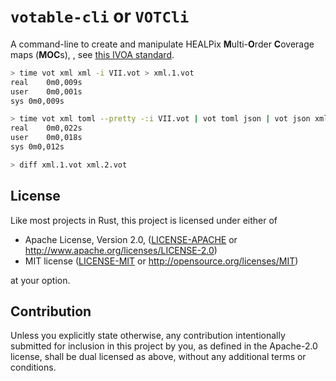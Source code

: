 <meta charset="utf-8"/>

# `votable-cli` or `VOTCli`

A command-line to create and manipulate HEALPix **M**ulti-**O**rder **C**overage maps (**MOC**s),
, see [this IVOA standard](https://ivoa.net/documents/MOC).

```bash
> time vot xml xml -i VII.vot > xml.1.vot
real	0m0,009s
user	0m0,001s
sys 0m0,009s

> time vot xml toml --pretty -:i VII.vot | vot toml json | vot json xml > xml.2.vot
real	0m0,022s
user	0m0,018s
sys	0m0,012s

> diff xml.1.vot xml.2.vot
```


## License

Like most projects in Rust, this project is licensed under either of

* Apache License, Version 2.0, ([LICENSE-APACHE](LICENSE-APACHE) or
  http://www.apache.org/licenses/LICENSE-2.0)
* MIT license ([LICENSE-MIT](LICENSE-MIT) or
  http://opensource.org/licenses/MIT)

at your option.


## Contribution

Unless you explicitly state otherwise, any contribution intentionally submitted
for inclusion in this project by you, as defined in the Apache-2.0 license,
shall be dual licensed as above, without any additional terms or conditions.



